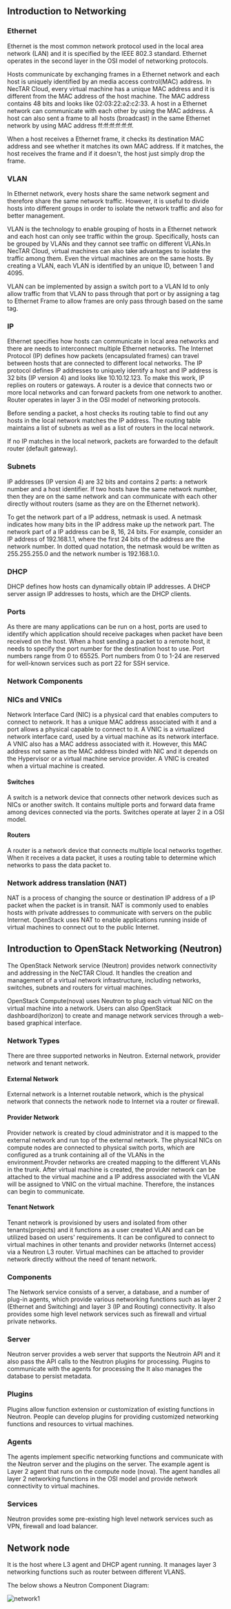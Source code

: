 ## Introduction to Networking

### Ethernet

Ethernet is the most common network protocol used in the local area network (LAN) and
it is specified by the IEEE 802.3 standard. Ethernet operates in the second layer
in the OSI model of networking protocols.

Hosts communicate by exchanging frames in a Ethernet network and each host is uniquely
identified by an media access control(MAC) address. In NecTAR Cloud, every virtual
machine has a unique MAC address and it is different from the MAC address of the
host machine. The MAC address contains 48 bits and looks like 02:03:22:a2:c2:33.
A host in a Ethernet network can communicate with each other by using the MAC address.
A host can also sent a frame to all hosts (broadcast) in the same Ethernet network
by using MAC address ff:ff:ff:ff:ff:ff. 

When a host receives a Ethernet frame, it checks its destination MAC address and
see whether it matches its own MAC address. If it matches, the host receives the
frame and if it doesn't, the host just simply drop the frame.

### VLAN

In Ethernet network, every hosts share the same network segment and therefore share
the same network traffic. However, it is useful to divide hosts into different groups
in order to isolate the network traffic and also for better management.

VLAN is the technology to enable grouping of hosts in a Ethernet network and each
host can only see traffic within the group. Specifically, hosts can be grouped by
VLANs and they cannot see traffic on different VLANs.In NecTAR Cloud, virtual
machines can also take advantages to isolate the traffic among them. Even the virtual
machines are on the same hosts. By creating a VLAN, each VLAN is identified by an
unique ID, between 1 and 4095.

VLAN can be implemented by assign a switch port to a VLAN Id to only allow traffic
from that VLAN to pass through that port or by assigning a tag to Ethernet Frame
to allow frames are only pass through based on the same tag.

### IP

Ethernet specifies how hosts can communicate in local area networks and there are
needs to interconnect multiple Ethernet networks. The Internet Protocol (IP)
defines how packets (encapsulated frames) can travel between hosts that are connected
to different local networks. The IP protocol defines IP addresses to uniquely identify
a host and IP address is 32 bits (IP version 4) and looks like 10.10.12.123. To
make this work, IP replies on routers or gateways. A router is a device that connects
two or more local networks and can forward packets from one network to another.
Router operates in layer 3 in the OSI model of networking protocols.

Before sending a packet, a host checks its routing table to find out any hosts
in the local network matches the IP address. The routing table maintains a list of
subnets as well as a list of routers in the local network.

If no IP matches in the local network, packets are forwarded to the default router
(default gateway).

### Subnets

IP addresses (IP version 4) are 32 bits and contains 2 parts: a network number
and a host identifier. If two hosts have the same network number, then they are
on the same network and can communicate with each other directly without routers
(same as they are on the Ethernet network).

To get the network part of a IP address, netmask is used. A netmask indicates
how many bits in the IP address make up the network part. The network part of
a IP address can be 8, 16, 24 bits. For example, consider an IP address of
192.168.1.1, where the first 24 bits of the address are the network number. In
dotted quad notation, the netmask would be written as 255.255.255.0 and the network
number is 192.168.1.0.

### DHCP

DHCP defines how hosts can dynamically obtain IP addresses. A DHCP server assign
IP addresses to hosts, which are the DHCP clients.

### Ports

As there are many applications can be run on a host, ports are used to identify
which application should receive packages when packet have been received on
the host. When a host sending a packet to a remote host, it needs to specify the
port number for the destination host to use. Port numbers range from 0 to 65525.
Port numbers from 0 to 1-24 are reserved for well-known services such as port 22
for SSH service.

### Network Components

### NICs and VNICs

Network Interface Card (NIC) is a physical card that enables computers to connect
to network. It has a unique MAC address associated with it and a port allows
a physical capable to connect to it. A VNIC is a virtualized network interface card,
used by a virtual machine as its network interface. A VNIC also has a MAC address
associated with it. However, this MAC address not same as the MAC address binded
with NIC and it depends on the Hypervisor or a virtual machine service provider.
A VNIC is created when a virtual machine is created.


#### Switches

A switch is a network device that connects other network devices such as NICs or
another switch. It contains multiple ports and forward data frame among devices
connected via the ports. Switches operate at layer 2 in a OSI model.


#### Routers

A router is a network device that connects multiple local networks together. When
it receives a data packet, it uses a routing table to determine which networks
to pass the data packet to.


### Network address translation (NAT)

NAT is a process of changing the source or destination IP address of a IP packet when
the packet is in transit. NAT is commonly used to enables hosts with private addresses
to communicate with servers on the public Internet. OpenStack uses NAT to enable
applications running inside of virtual machines to connect out to the public Internet.


## Introduction to OpenStack Networking (Neutron)

The OpenStack Network service (Neutron) provides network connectivity and addressing
in the NeCTAR Cloud. It handles the creation and management of a virtual network
infrastructure, including networks, switches, subnets and routers for virtual machines.

OpenStack Compute(nova) uses Neutron to plug each virtual NIC on the virtual machine
into a network. Users can also OpenStack dashboard(horizon) to create and manage
network services through a web-based graphical interface.

### Network Types

There are three supported networks in Neutron. External network, provider network
and tenant network.

#### External Network

External network is a Internet routable network, which is the physical network that
connects the network node to Internet via a router or firewall.

#### Provider Network

Provider network is created by cloud administrator and it is mapped to the external
network and run top of the external network. The physical NICs on compute nodes
are connected to physical switch ports, which are configured as a trunk containing
all of the VLANs in the environment.Provder networks are created mapping to the
different VLANs in the trunk. After virtual machine is created, the provider network
can be attached to the virtual machine and a IP address associated with the VLAN
will be assigned to VNIC on the virtual machine. Therefore, the instances can
begin to communicate.


#### Tenant Network

Tenant network is provisioned by users and isolated from other tenants(projects) and
it functions as a user created VLAN and can be utilized based on users' requirements.
It can be configured to connect to virtual machines in other tenants and
provider networks (Internet access) via a Neutron L3 router. Virtual machines can
be attached to provider network directly without the need of tenant network.


### Components

The Network service consists of a server, a database, and a number of plug-in agents,
which provide various networking functions such as layer 2 (Ethernet and Switching)
and layer 3 (IP and Routing) connectivity. It also provides some high level network
services such as firewall and virtual private networks.

### Server

Neutron server provides a web server that supports the Neutroin API and it also
pass the API calls to the Neutron plugins for processing. Plugins to communicate
with the agents for processing the It also manages the database to persist metadata. 

### Plugins

Plugins allow function extension or customization of existing functions in Neutron.
People can develop plugins for providing customized networking functions and resources
to virtual machines.

### Agents

The agents implement specific networking functions and communicate with the Neutron
server and the plugins on the server. The example agent is Layer 2 agent that runs
on the compute node (nova). The agent handles all layer 2 networking functions in
the OSI model and provide network connectivity to virtual machines.  

### Services

Neutron provides some pre-existing high level network services such as VPN, firewall
and load balancer.

## Network node

It is the host where L3 agent and DHCP agent running. It manages layer 3 networking
functions such as router between different VLANS.

The below shows a Neutron Component Diagram:

![`network1`](images/network1.png)